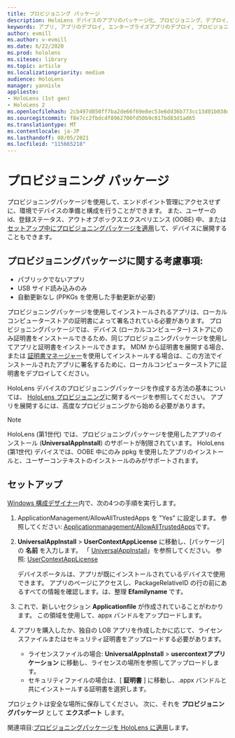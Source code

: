 ```yaml
---
title: プロビジョニング パッケージ
description: HoloLens デバイスのアプリのパッケージ化、プロビジョニング、デプロイ、エンタープライズアプリのデプロイについて説明します。
keywords: アプリ, アプリのデプロイ, エンタープライズアプリのデプロイ, プロビジョニング
author: evmill
ms.author: v-evmill
ms.date: 6/22/2020
ms.prod: hololens
ms.sitesec: library
ms.topic: article
ms.localizationpriority: medium
audience: HoloLens
manager: yannisle
appliesto:
- HoloLens (1st gen)
- HoloLens 2
ms.openlocfilehash: 2cb497d850ff7ba2de66f69e8ec53e6dd36b773cc13d01b038def8d539e3b0c1
ms.sourcegitcommit: f8e7cc2fbdcdf8962700fd50b9c017bd83d1ad65
ms.translationtype: MT
ms.contentlocale: ja-JP
ms.lasthandoff: 08/05/2021
ms.locfileid: "115665218"
---
```

# <a name="provisioning-package"></a>プロビジョニング パッケージ

プロビジョニングパッケージを使用して、エンドポイント管理にアクセスせずに、環境でデバイスの準備と構成を行うことができます。 また、ユーザーの id、登録ステータス、アウトオブボックスエクスペリエンス (OOBE) 中、または [セットアップ中にプロビジョニングパッケージを適用](/hololens/hololens-provisioning##apply-a-provisioning-package-to-hololens-during-setup)して、デバイスに展開することもできます。

## <a name="provisioning-packages-considerations"></a>プロビジョニングパッケージに関する考慮事項:

* パブリックでないアプリ
* USB サイド読み込みのみ
* 自動更新なし (PPKGs を使用した手動更新が必要)

プロビジョニングパッケージを使用してインストールされるアプリは、ローカルコンピューターストアの証明書によって署名されている必要があります。 プロビジョニングパッケージでは、デバイス (ローカルコンピューター) ストアにのみ証明書をインストールできるため、同じプロビジョニングパッケージを使用してアプリと証明書をインストールできます。 MDM から証明書を展開する場合、または [証明書マネージャー](certificate-manager.md)を使用してインストールする場合は、この方法でインストールされたアプリに署名するために、ローカルコンピューターストアに証明書をデプロイしてください。

HoloLens デバイスのプロビジョニングパッケージを作成する方法の基本については、 [HoloLens プロビジョニング](/hololens/hololens-provisioning)に関するページを参照してください。 アプリを展開するには、高度なプロビジョニングから始める必要があります。

> [!NOTE]
> HoloLens (第1世代) では、プロビジョニングパッケージを使用したアプリのインストール (**UniversalAppInstall**) のサポートが制限されています。 HoloLens (第1世代) デバイスでは、OOBE 中にのみ ppkg を使用したアプリのインストールと、ユーザーコンテキストのインストールのみがサポートされます。

## <a name="setup"></a>セットアップ

[Windows 構成デザイナー](https://www.microsoft.com/store/productId/9NBLGGH4TX22)内で、次の4つの手順を実行します。

1. ApplicationManagement/AllowAllTrustedApps を "Yes" に設定します。 参照してください: [Applicationmanagement/AllowAllTrustedApps](/windows/client-management/mdm/policy-csp-applicationmanagement#applicationmanagement-allowalltrustedapps)です。

2. **UniversalAppInstall**  >  **UserContextAppLicense** に移動し、[パッケージ] の **名前** を入力します。 「 [UniversalAppInstall](/windows/configuration/wcd/wcd-universalappinstall)」を参照してください。 参照: [UserContextAppLicense](/windows/configuration/wcd/wcd-universalappinstall#usercontextapplicense)

   デバイスポータルは、アプリが既にインストールされているデバイスで使用できます。 アプリのページにアクセスし、PackageRelativeID の行の前にあるすべての情報を確認します。は、整理 **Efamilyname** です。

3. これで、新しいセクション **Applicationfile** が作成されていることがわかります。 この領域を使用して、appx バンドルをアップロードします。

4. アプリを購入したか、独自の LOB アプリを作成したかに応じて、ライセンスファイルまたはセキュリティ証明書をアップロードする必要があります。

    - ライセンスファイルの場合: **UniversalAppInstall**  >  **usercontextアプリケーション** に移動し、ライセンスの場所を参照してアップロードします。
    - セキュリティファイルの場合は、[ **証明書** ] に移動し、.appx バンドルと共にインストールする証明書を選択します。

プロジェクトは安全な場所に保存してください。 次に、それを **プロビジョニングパッケージ** として **エクスポート** します。  

関連項目:[プロビジョニングパッケージを HoloLens に適用](/hololens/hololens-provisioning#apply-a-provisioning-package-to-hololens-during-setup)します。
